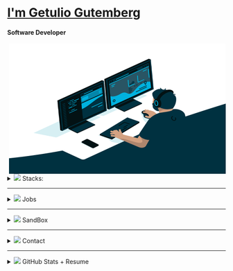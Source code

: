 <p align="right" ><frame src="https://komarev.com/ghpvc/?username=getuliogutemberg&label=Visitors:&color=red&style=flat"></frame> </p>

<p align="right" > <a href="https://www.linkedin.com/in/getuliogutemberg/" > <h1> I'm Getulio Gutemberg </h1> </a></p>

#### Software Developer

<!-- <p align="right" ><a href="https://www.linkedin.com/in/getuliogutemberg/" >Software Developer 🚀</a><img src="https://media.giphy.com/media/hvRJCLFzcasrR4ia7z/giphy.gif" width="30px"> </p> -->


<img align="right" alt="GIF" src="./code.gif" width="500" height="300" />

<details>
<summary> <img height="30" src="https://upload.wikimedia.org/wikipedia/commons/thumb/b/be/Circle-icons-stack.svg/2048px-Circle-icons-stack.svg.png" > Stacks:</summary>

<!--<code><img height="20" src="https://raw.githubusercontent.com/github/explore/80688e429a7d4ef2fca1e82350fe8e3517d3494d/topics/javascript/javascript.png"></code>-->
<!--<code><img height="20" src="https://raw.githubusercontent.com/github/explore/80688e429a7d4ef2fca1e82350fe8e3517d3494d/topics/vue/vue.png"></code>-->

- <code><img height="30" src="https://d2nir1j4sou8ez.cloudfront.net/wp-content/uploads/2021/12/nextjs-boilerplate-logo.png"> Next.js</code> <code><img height="30" src="https://raw.githubusercontent.com/github/explore/80688e429a7d4ef2fca1e82350fe8e3517d3494d/topics/react/react.png"> React</code> <code><img height="30" src="https://raw.githubusercontent.com/github/explore/80688e429a7d4ef2fca1e82350fe8e3517d3494d/topics/nodejs/nodejs.png"> Node.js</code>
-  <code><img height="30" src="https://cdn-icons-png.flaticon.com/512/919/919827.png"> Html</code> <code><img height="30" src="https://cdn-icons-png.flaticon.com/512/919/919826.png"> CSS</code> <code><img height="30" src="https://upload.wikimedia.org/wikipedia/commons/thumb/6/6a/JavaScript-logo.png/800px-JavaScript-logo.png"> JavaScript</code>
- <code><img height="30" src="https://cdn.icon-icons.com/icons2/2415/PNG/512/typescript_original_logo_icon_146317.png"> TypeScript</code> <code><img height="30" src="https://seeklogo.com/images/M/mongodb-logo-D13D67C930-seeklogo.com.png"> MongoDB</code>
- <code><img height="30" src="https://cdn-icons-png.flaticon.com/512/5968/5968342.png"> Postgrees</code> <code><img height="30" src="https://cdn.icon-icons.com/icons2/2699/PNG/512/firebase_logo_icon_171157.png"> FireBase</code>
- <code><img height="30" src="https://cdn.iconscout.com/icon/free/png-256/free-laravel-226015.png"> Laravel</code> <code><img height="30" src="https://cdn-icons-png.flaticon.com/256/5968/5968332.png"> Php</code> <code><img height="30" src="https://cdn-icons-png.flaticon.com/512/5968/5968350.png"> Python</code>
- <code><img height="30" src="https://static-00.iconduck.com/assets.00/socket-io-icon-2048x2046-tx88w4en.png"> Sockets IO</code> <code><img height="30" src="https://w7.pngwing.com/pngs/761/513/png-transparent-material-ui-logo.png"> Material UI</code>
 



<!--<code><img height="20" src="https://raw.githubusercontent.com/github/explore/80688e429a7d4ef2fca1e82350fe8e3517d3494d/topics/cpp/cpp.png"></code>-->
<!--<code><img height="20" src="https://raw.githubusercontent.com/github/explore/80688e429a7d4ef2fca1e82350fe8e3517d3494d/topics/python/python.png"></code>-->
<!--<code><img height="20" src="https://raw.githubusercontent.com/github/explore/80688e429a7d4ef2fca1e82350fe8e3517d3494d/topics/mysql/mysql.png"></code>-->
<!--<code><img height="20" src="https://raw.githubusercontent.com/github/explore/80688e429a7d4ef2fca1e82350fe8e3517d3494d/topics/firebase/firebase.png"></code>-->
<!--<code><img height="20" src="https://raw.githubusercontent.com/github/explore/80688e429a7d4ef2fca1e82350fe8e3517d3494d/topics/git/git.png"></code>-->
<!--<code><img height="20" src="https://raw.githubusercontent.com/github/explore/5c058a388828bb5fde0bcafd4bc867b5bb3f26f3/topics/graphql/graphql.png"></code>-->

Learned progress:

<!--START_SECTION:waka-->
```text
React.js             ████████████▓░░░░░░░░░░░░                                           50.67 % 
Node.js              ███████▓░░░░░░░░░░░░░░░░░                                           38.04 % 
Next.js              █████▓░░░░░░░░░░░░░░░░░░░                                           27.73 % 
Tailwind css         ██▓░░░░░░░░░░░░░░░░░░░░░░                                           10.64 % 
ReactNative          █░░░░░░░░░░░░░░░░░░░░░░░░                                           04.01 % 
```
<!--END_SECTION:waka-->

</details>

-----

<details>
<summary> <img height="30" src="https://icon-library.com/images/jobs-icon-png/jobs-icon-png-20.jpg"> Jobs</summary>

- [Util 4.0](https://www.utind.com.br/)

</details>

-----

<details>
<summary> <img height="30" src="https://cdn-icons-png.flaticon.com/512/506/506280.png"> SandBox</summary>

- [Responsive SaaS Layout](https://github.com/getuliogutemberg/responsive-layout)
- [Playing with react](https://deepspace-two.vercel.app/)
- [Prehistoric portifolio](https://portifolio-beta-five.vercel.app/)

</details>

-----

<details>
<summary> <img height="30" src="https://upload.wikimedia.org/wikipedia/commons/thumb/9/93/Google_Contacts_icon.svg/1200px-Google_Contacts_icon.svg.png"> Contact</summary>
<!--<a href="https://discord.gg/D7d5btMT">
  <img align="left" alt="Getulio's Server Discord" width="22px" src="https://seeklogo.com//images/D/discord-logo-134E148657-seeklogo.com.png" />
</a>
<a href="https://twitter.com/geeky_abhiz">
  <img align="left" alt="Abhishek Naidu | Twitter" width="22px" src="https://cdn.jsdelivr.net/npm/simple-icons@v3/icons/twitter.svg" />
</a>-->
 
<code>Linked In <a href="https://www.linkedin.com/in/getuliogutemberg/" ><img alt="Getulio's LinkdeIN"  height="30" src="https://cdn-icons-png.flaticon.com/256/174/174857.png" /></a></code>
<code>Whatsapp <a href="https://wa.me/5581992079191"><img  alt="Getulio's whatsapp"  height="30" src="https://www.svgrepo.com/show/28155/whatsapp.svg" /></a></code>
<code>Instagram <a href="https://www.instagram.com/getuliogutemberg"><img alt="Getulio's Instagram"  height="30" src="https://upload.wikimedia.org/wikipedia/commons/thumb/e/e7/Instagram_logo_2016.svg/2048px-Instagram_logo_2016.svg.png" /></a></code>

</details>

-----

<details>
<summary> <img height="30" src="https://cdn-icons-png.flaticon.com/512/432/432548.png"> GitHub Stats + Resume </summary>



<p align="center" >
 <img src="https://github-readme-stats.vercel.app/api?username=getuliogutemberg&show_icons=true&theme=gotham" alt="getuliogutemberg" />
 <br/>
 <code><a href="https://www.google.com" >Download Resume</a></code>
</p>

</details>



